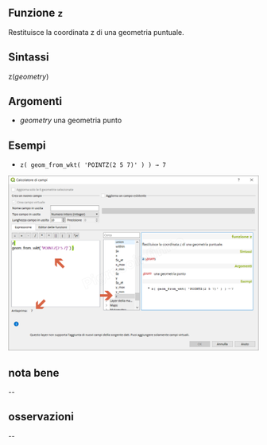 ## Funzione `z`

Restituisce la coordinata z di una geometria puntuale.

## Sintassi

z(_geometry_)

## Argomenti

* _geometry_ una geometria punto

## Esempi

* `z( geom_from_wkt( 'POINTZ(2 5 7)' ) ) → 7`

![](/img/geometria/z/z1.png)

## nota bene

--

## osservazioni

--